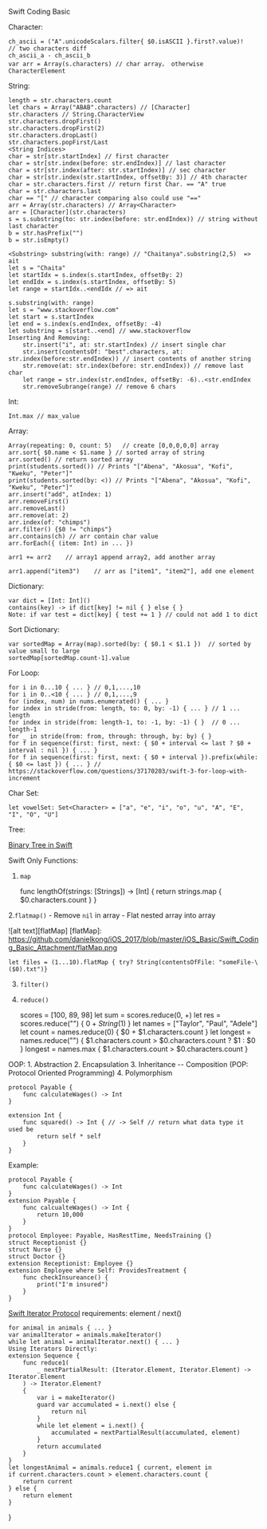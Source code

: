 Swift Coding Basic

Character: 

    ch_ascii = ("A".unicodeScalars.filter{ $0.isASCII }.first?.value)!
    // two characters diff
    ch_ascii_a - ch_ascii_b
    var arr = Array(s.characters) // char array， otherwise CharacterElement

String:

	length = str.characters.count
    let chars = Array("ABAB".characters) // [Character]
    str.characters // String.CharacterView
    str.characters.dropFirst()
    str.characters.dropFirst(2)
    str.characters.dropLast()
    str.characters.popFirst/Last
	<String Indices>
	char = str[str.startIndex] // first character
	char = str[str.index(before: str.endIndex)] // last character
	char = str[str.index(after: str.startIndex)] // sec character
	char = str[str.index(str.startIndex, offsetBy: 3)] // 4th character
    char = str.characters.first // return first Char. == "A" true
    char = str.characters.last
    char == "[" // character comparing also could use "=="
    arr = Array(str.characters) // Array<Character>
    arr = [Character](str.characters)
    s = s.substring(to: str.index(before: str.endIndex)) // string without last character
    b = str.hasPrefix("")
    b = str.isEmpty()

    <Substring> substring(with: range) // "Chaitanya".substring(2,5)  => ait
    let s = "Chaita"
    let startIdx = s.index(s.startIndex, offsetBy: 2)
    let endIdx = s.index(s.startIndex, offsetBy: 5)
    let range = startIdx..<endIdx // => ait

    s.substring(with: range)
    let s = "www.stackoverflow.com"
    let start = s.startIndex
    let end = s.index(s.endIndex, offsetBy: -4)
    let substring = s[start..<end] // www.stackoverflow
    Inserting And Removing:
        str.insert("i", at: str.startIndex) // insert single char
        str.insert(contentsOf: "best".characters, at: str.index(before:str.endIndex)) // insert contents of another string
        str.remove(at: str.index(before: str.endIndex)) // remove last char
        let range = str.index(str.endIndex, offsetBy: -6)..<str.endIndex
        str.removeSubrange(range) // remove 6 chars

Int:

    Int.max // max_value

Array:

    Array(repeating: 0, count: 5)   // create [0,0,0,0,0] array
    arr.sort{ $0.name < $1.name } // sorted array of string
    arr.sorted() // return sorted array
    print(students.sorted()) // Prints "["Abena", "Akosua", "Kofi", "Kweku", "Peter"]"
    print(students.sorted(by: <)) // Prints "["Abena", "Akosua", "Kofi", "Kweku", "Peter"]"
    arr.insert("add", atIndex: 1)
    arr.removeFirst()
    arr.removeLast()
    arr.remove(at: 2)
    arr.index(of: "chimps")
    arr.filter() {$0 != "chimps"}
    arr.contains(ch) // arr contain char value
    arr.forEach({ (item: Int) in ... })

    arr1 += arr2    // array1 append array2, add another array
    
    arr1.append("item3")    // arr as ["item1", "item2"], add one element

Dictionary:

    var dict = [Int: Int]()
    contains(key) -> if dict[key] != nil { } else { }
    Note: if var test = dict[key] { test += 1 } // could not add 1 to dict

Sort Dictionary:

    var sortedMap = Array(map).sorted(by: { $0.1 < $1.1 })  // sorted by value small to large
    sortedMap[sortedMap.count-1].value


For Loop:

    for i in 0...10 { ... } // 0,1,...,10
    for i in 0..<10 { ... } // 0,1,...,9
    for (index, num) in nums.enumerated() { ... }
    for index in stride(from: length, to: 0, by: -1) { ... } // 1 ... length
    for index in stride(from: length-1, to: -1, by: -1) { }  // 0 ... length-1
    for _ in stride(from: from, through: through, by: by) { }
    for f in sequence(first: first, next: { $0 + interval <= last ? $0 + interval : nil }) { ... }
    for f in sequence(first: first, next: { $0 + interval }).prefix(while: { $0 <= last }) { ... } //  https://stackoverflow.com/questions/37170203/swift-3-for-loop-with-increment

Char Set:

    let vowelSet: Set<Character> = ["a", "e", "i", "o", "u", "A", "E", "I", "O", "U"]

Tree:

[Binary Tree in Swift](http://lincode.github.io/LeetCode-Binary-Tree)

Swift Only Functions:
1. `map`

    func lengthOf(strings: [Strings]) -> [Int] {
        return strings.map { $0.characters.count }
    }

2.`flatmap()`
    - Remove `nil` in array
    - Flat nested array into array

![alt text][flatMap]
[flatMap]: https://github.com/danielkong/iOS_2017/blob/master/iOS_Basic/Swift_Coding_Basic_Attachment/flatMap.png

    let files = (1...10).flatMap { try? String(contentsOfFile: "someFile-\($0).txt")}

3. `filter()`
4. `reduce()`

    scores = [100, 89, 98]
    let sum = scores.reduce(0, +)
    let res = scores.reduce("") { $0 + String($1) }
    let names = ["Taylor", "Paul", "Adele"]
    let count = names.reduce(0) { $0 + $1.characters.count }
    let longest = names.reduce("") { $1.characters.count > $0.characters.count ? $1 : $0 }
    longest = names.max { $1.characters.count > $0.characters.count }

OOP:
    1. Abstraction
    2. Encapsulation
    3. Inheritance -- Composition (POP: Protocol Oriented Programming)
    4. Polymorphism

    protocol Payable {
        func calculateWages() -> Int
    }

    extension Int {
        func squared() -> Int { // -> Self // return what data type it used be
            return self * self
        }
    }

Example:

    protocol Payable {
        func calculateWages() -> Int
    }
    extension Payable {
        func calcualteWages() -> Int {
            return 10,000
        }
    }
    protocol Employee: Payable, HasRestTime, NeedsTraining {}
    struct Receptionist {}
    struct Nurse {}
    struct Doctor {}
    extension Receptionist: Employee {}
    extension Employee where Self: ProvidesTreatment {
        func checkInsureance() {
            print("I'm insured")
        }
    }

[Swift Iterator Protocol](https://developer.apple.com/reference/swift/iteratorprotocol)
    requirements: element / next()

    for animal in animals { ... }
    var animalIterator = animals.makeIterator()
    while let animal = animalIterator.next() { ... }
    Using Iterators Directly:
    extension Sequence {
        func reduce1(
            _ nextPartialResult: (Iterator.Element, Iterator.Element) -> Iterator.Element
        ) -> Iterator.Element?
        {
            var i = makeIterator()
            guard var accumulated = i.next() else {
                return nil
            }
            while let element = i.next() {
                accumulated = nextPartialResult(accumulated, element)
            }
            return accumulated
        }
    }
    let longestAnimal = animals.reduce1 { current, element in
    if current.characters.count > element.characters.count {
        return current
    } else {
        return element
    }
}
